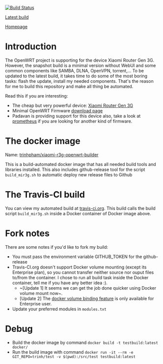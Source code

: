 [![Build Status](https://travis-ci.org/trinhpham/xiaomi-r3g-openwrt-builder.svg?branch=master)](https://travis-ci.org/trinhpham/xiaomi-r3g-openwrt-builder)

[Latest build](https://github.com/trinhpham/xiaomi-r3g-openwrt-builder/releases/latest)

[Homepage](https://github.com/trinhpham/xiaomi-r3g-openwrt-builder)

# Introduction
The OpenWRT project is supporting for the device Xiaomi Router Gen 3G.
However, the snapshot build is a minimal version without WebUI and some common components like SAMBA, DLNA, OpenVPN, torrent,...
To be updated to the latest build, it takes time to do some of the most boring tasks: flash the update, install my needed components.
That's the reason for me to build this repository and make all thing be automated.

Read this if you are interesting:
- The cheap but very powerful device: [Xiaomi Router Gen 3G](https://wiki.openwrt.org/toh/xiaomi/mir3g)
- Minimal OpenWRT Firmware [download page](https://downloads.lede-project.org/snapshots/targets/ramips/mt7621/)
- Padavan is providing support for this device also, take a look at [prometheus](http://prometheus.freize.net) if you are looking for another kind of firmware.

# The docker image
Name: [trinhpham/xiaomi-r3g-openwrt-builder](https://hub.docker.com/r/trinhpham/xiaomi-r3g-openwrt-builder)

This is a build-automated docker image that has all needed build tools and libraries installed.
This also includes github-release tool for the script `build_mir3g.sh` to automatic deploy new release files to Github

# The Travis-CI build
You can view my automated build at [travis-ci.org](https://travis-ci.org/trinhpham/xiaomi-r3g-openwrt-builder).
This build calls the build script `build_mir3g.sh` inside a Docker container of Docker image above.

# Fork notes
There are some notes if you'd like to fork my build:
- You must pass the environment variable GITHUB_TOKEN for the github-release
- Travis-CI.org doesn't support Docker volume mounting (except its Enterprise plan), so you cannot transfer neither source nor ouput files to/from the container. I chose to run all build task inside the Docker container, tell me if you have any better idea :). 
    - ~[Update 1] It seems we can get the job done quicker using Docker volume mount now~. 
    - [Update 2] The [docker volume binding feature](https://docs.travis-ci.com/user/enterprise/worker-configuration/#mounting-volumes-across-worker-jobs-on-enterprise) is only available for Enterprise user.
- Update your preferred modules in `modules.txt`

# Debug
- Build the docker image by command `docker build -t testbuild:latest docker/`
- Run the build image with command `docker run -it --rm -e GIT_REPO=trinh/test -v $(pwd):/src/test testbuild:latest`
